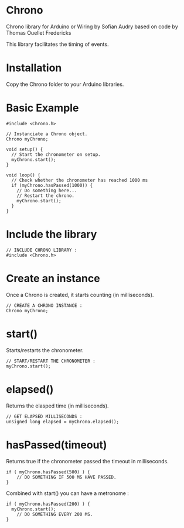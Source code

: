 Chrono
=====================
Chrono library for Arduino or Wiring
by Sofian Audry
based on code by Thomas Ouellet Fredericks

This library facilitates the timing of events.

Installation
=====================
Copy the Chrono folder to your Arduino libraries.


Basic Example
=====================
```arduino
#include <Chrono.h>

// Instanciate a Chrono object.
Chrono myChrono;

void setup() {
  // Start the chronometer on setup.
  myChrono.start();
}

void loop() {
  // Check whether the chronometer has reached 1000 ms
  if (myChrono.hasPassed(1000)) {
    // Do something here...
    // Restart the chrono.
    myChrono.start();
  }
}

```


Include the library
=====================
```arduino
// INCLUDE CHRONO LIBRARY :
#include <Chrono.h> 

```

Create an instance
=====================
Once a Chrono is created, it starts counting (in milliseconds).

```arduino
// CREATE A CHRONO INSTANCE :
Chrono myChrono;

```

start()
=====================

Starts/restarts the chronometer.

```arduino
// START/RESTART THE CHRONOMETER :
myChrono.start();

```


elapsed()
=====================

Returns the elasped time (in milliseconds).

```arduino
// GET ELAPSED MILLISECONDS :
unsigned long elapsed = myChrono.elapsed();

```


hasPassed(timeout)
=====================
Returns true if the chronometer passed the timeout in milliseconds.
```arduino
if ( myChrono.hasPassed(500) ) {
	// DO SOMETHING IF 500 MS HAVE PASSED.
}

```

Combined with start() you can have a metronome :
```arduino
if ( myChrono.hasPassed(200) ) {
  myChrono.start();
	// DO SOMETHING EVERY 200 MS.
}

```
